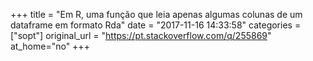 +++
title = "Em R, uma função que leia apenas algumas colunas de um dataframe em formato Rda"
date = "2017-11-16 14:33:58"
categories = ["sopt"]
original_url = "https://pt.stackoverflow.com/q/255869"
at_home="no"
+++

